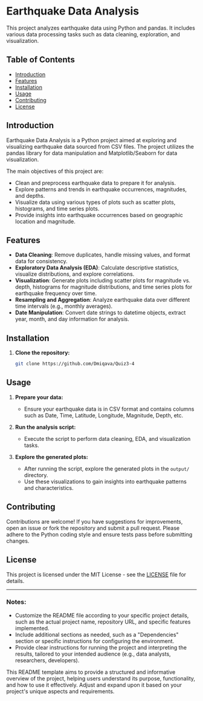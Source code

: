 # Earthquake Data Analysis

This project analyzes earthquake data using Python and pandas. It includes various data processing tasks such as data cleaning, exploration, and visualization.

## Table of Contents

- [Introduction](#introduction)
- [Features](#features)
- [Installation](#installation)
- [Usage](#usage)
- [Contributing](#contributing)
- [License](#license)

## Introduction

Earthquake Data Analysis is a Python project aimed at exploring and visualizing earthquake data sourced from CSV files. The project utilizes the pandas library for data manipulation and Matplotlib/Seaborn for data visualization.

The main objectives of this project are:
- Clean and preprocess earthquake data to prepare it for analysis.
- Explore patterns and trends in earthquake occurrences, magnitudes, and depths.
- Visualize data using various types of plots such as scatter plots, histograms, and time series plots.
- Provide insights into earthquake occurrences based on geographic location and magnitude.

## Features

- **Data Cleaning**: Remove duplicates, handle missing values, and format data for consistency.
- **Exploratory Data Analysis (EDA)**: Calculate descriptive statistics, visualize distributions, and explore correlations.
- **Visualization**: Generate plots including scatter plots for magnitude vs. depth, histograms for magnitude distributions, and time series plots for earthquake frequency over time.
- **Resampling and Aggregation**: Analyze earthquake data over different time intervals (e.g., monthly averages).
- **Date Manipulation**: Convert date strings to datetime objects, extract year, month, and day information for analysis.

## Installation

1. **Clone the repository:**
   ```bash
   git clone https://github.com/Dmiqava/Quiz3-4
   ```

## Usage

1. **Prepare your data:**
   - Ensure your earthquake data is in CSV format and contains columns such as Date, Time, Latitude, Longitude, Magnitude, Depth, etc.

2. **Run the analysis script:**
   - Execute the script to perform data cleaning, EDA, and visualization tasks.

3. **Explore the generated plots:**
   - After running the script, explore the generated plots in the `output/` directory.
   - Use these visualizations to gain insights into earthquake patterns and characteristics.

## Contributing

Contributions are welcome! If you have suggestions for improvements, open an issue or fork the repository and submit a pull request. Please adhere to the Python coding style and ensure tests pass before submitting changes.

## License

This project is licensed under the MIT License - see the [LICENSE](LICENSE) file for details.

---

### Notes:

- Customize the README file according to your specific project details, such as the actual project name, repository URL, and specific features implemented.
- Include additional sections as needed, such as a "Dependencies" section or specific instructions for configuring the environment.
- Provide clear instructions for running the project and interpreting the results, tailored to your intended audience (e.g., data analysts, researchers, developers).

This README template aims to provide a structured and informative overview of the project, helping users understand its purpose, functionality, and how to use it effectively. Adjust and expand upon it based on your project's unique aspects and requirements.
